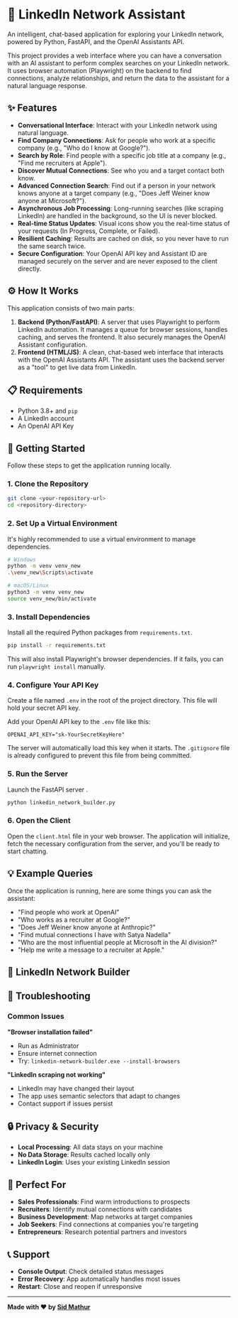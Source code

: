 # 🤖 LinkedIn Network Assistant

An intelligent, chat-based application for exploring your LinkedIn network, powered by Python, FastAPI, and the OpenAI Assistants API.

This project provides a web interface where you can have a conversation with an AI assistant to perform complex searches on your LinkedIn network. It uses browser automation (Playwright) on the backend to find connections, analyze relationships, and return the data to the assistant for a natural language response.

## ✨ Features

- **Conversational Interface**: Interact with your LinkedIn network using natural language.
- **Find Company Connections**: Ask for people who work at a specific company (e.g., "Who do I know at Google?").
- **Search by Role**: Find people with a specific job title at a company (e.g., "Find me recruiters at Apple").
- **Discover Mutual Connections**: See who you and a target contact both know.
- **Advanced Connection Search**: Find out if a person in your network knows anyone at a target company (e.g., "Does Jeff Weiner know anyone at Microsoft?").
- **Asynchronous Job Processing**: Long-running searches (like scraping LinkedIn) are handled in the background, so the UI is never blocked.
- **Real-time Status Updates**: Visual icons show you the real-time status of your requests (In Progress, Complete, or Failed).
- **Resilient Caching**: Results are cached on disk, so you never have to run the same search twice.
- **Secure Configuration**: Your OpenAI API key and Assistant ID are managed securely on the server and are never exposed to the client directly.

## ⚙️ How It Works

This application consists of two main parts:

1.  **Backend (Python/FastAPI)**: A server that uses Playwright to perform LinkedIn automation. It manages a queue for browser sessions, handles caching, and serves the frontend. It also securely manages the OpenAI Assistant configuration.
2.  **Frontend (HTML/JS)**: A clean, chat-based web interface that interacts with the OpenAI Assistants API. The assistant uses the backend server as a "tool" to get live data from LinkedIn.

## 📋 Requirements

- Python 3.8+ and `pip`
- A LinkedIn account
- An OpenAI API Key

## 🚀 Getting Started

Follow these steps to get the application running locally.

### 1. Clone the Repository

```bash
git clone <your-repository-url>
cd <repository-directory>
```

### 2. Set Up a Virtual Environment

It's highly recommended to use a virtual environment to manage dependencies.

```bash
# Windows
python -m venv venv_new
.\venv_new\Scripts\activate

# macOS/Linux
python3 -m venv venv_new
source venv_new/bin/activate
```

### 3. Install Dependencies

Install all the required Python packages from `requirements.txt`.

```bash
pip install -r requirements.txt
```

This will also install Playwright's browser dependencies. If it fails, you can run `playwright install` manually.

### 4. Configure Your API Key

Create a file named `.env` in the root of the project directory. This file will hold your secret API key.

Add your OpenAI API key to the `.env` file like this:

```
OPENAI_API_KEY="sk-YourSecretKeyHere"
```

The server will automatically load this key when it starts. The `.gitignore` file is already configured to prevent this file from being committed.

### 5. Run the Server

Launch the FastAPI server .

```bash
python linkedin_network_builder.py
```

### 6. Open the Client

Open the `client.html` file in your web browser. The application will initialize, fetch the necessary configuration from the server, and you'll be ready to start chatting.

## 💡 Example Queries

Once the application is running, here are some things you can ask the assistant:

- "Find people who work at OpenAI"
- "Who works as a recruiter at Google?"
- "Does Jeff Weiner know anyone at Anthropic?"
- "Find mutual connections I have with Satya Nadella"
- "Who are the most influential people at Microsoft in the AI division?"
- "Help me write a message to a recruiter at Apple."

## 🚀 LinkedIn Network Builder


## 🚨 Troubleshooting

### Common Issues

**"Browser installation failed"**
- Run as Administrator
- Ensure internet connection
- Try: `linkedin-network-builder.exe --install-browsers`


**"LinkedIn scraping not working"**
- LinkedIn may have changed their layout
- The app uses semantic selectors that adapt to changes
- Contact support if issues persist


## 🔒 Privacy & Security

- **Local Processing**: All data stays on your machine
- **No Data Storage**: Results cached locally only
- **LinkedIn Login**: Uses your existing LinkedIn session

## 🎯 Perfect For

- **Sales Professionals**: Find warm introductions to prospects
- **Recruiters**: Identify mutual connections with candidates
- **Business Development**: Map networks at target companies
- **Job Seekers**: Find connections at companies you're targeting
- **Entrepreneurs**: Research potential partners and investors





## 📞 Support

- **Console Output**: Check detailed status messages
- **Error Recovery**: App automatically handles most issues
- **Restart**: Close and reopen if unresponsive

---


**Made with ❤️ by [Sid Mathur](https://github.com/mathursrus)** 